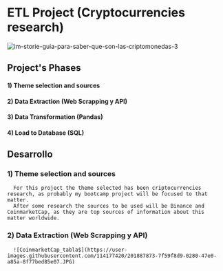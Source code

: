 # ETL Project (Cryptocurrencies research)
![im-storie-guia-para-saber-que-son-las-criptomonedas-3](https://user-images.githubusercontent.com/114177420/201883440-e1802983-8650-45b8-ac71-cc478ceb75d4.jpg)

## Project's Phases

  #### 1) Theme selection and sources
  #### 2) Data Extraction (Web Scrapping y API)
  #### 3) Data Transformation (Pandas)
  #### 4) Load to Database (SQL)

## Desarrollo

  ### 1) Theme selection and sources
  
      For this project the theme selected has been criptocurrencies research, as probably my bootcamp project will be focused to that matter.
      After some research the sources to be used will be Binance and CoinmarketCap, as they are top sources of information about this matter worldwide.

  ### 2) Data Extraction (Web Scrapping y API)
  
      ![CoinmarketCap_tabla$](https://user-images.githubusercontent.com/114177420/201887873-7f59f8d9-0280-47e0-a85a-8f77bed85e07.JPG)
